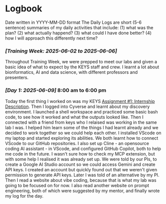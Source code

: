 # Logbook

Date written in YYYY-MM-DD format
The Daily Logs are short (5-6 sentence) summaries of my daily activities that include:
(1) what was the plan?
(2) what actually happend?
(3) what could I have done better?
(4) how I will approach this differently next time? 

### _[Training Week: 2025-06-02 to 2025-06-06]_

Throughout Training Week, we were prepped to meet our labs and given a basic idea of what to expect by the KEYS staff and crew. I learnt a lot about bionformatics, AI and data science, with different professors and presenters.

### _[Day 1: 2025-06-09]_ 8:00 am to 6:00 pm

Today the first thing I worked on was my KEYS [Assignment #1: Internship Description](assignment1.md). Then I logged into Cyverse and learnt about my discovery environment. I launched a shell workspace and practiced some basic bash code, to see how it worked and what the outputs looked like. Then I connected with a friend from keys who I relaised was working in the same lab I was. I helped him learn some of the things I had learnt already and we decided to work together so we could help each other. I installed VScode on my laptop and started exploring its abilities. We both learnt how to connect VScode to our GitHub repositories. I also set up Cline - an opensource coding AI assistant - in VScode, and configured GitHub Copilot, both to help me code in the future. I wasn't sure how to check my MCP extension, but with some help I realised it was already set up. We were told by our PIs, to create a Google AI Studio account so we could access Gemini and create API keys. I created an account but quickly found out that we weren't given permission to generate API keys. Later I was told of an alternative by my PI. Then I read a website about vibe coding, because that is what my lab was going to be focused on for now. I also read another website on prompt engineering, both of which were suggested by my mentor, and finally wrote my log for the day.
